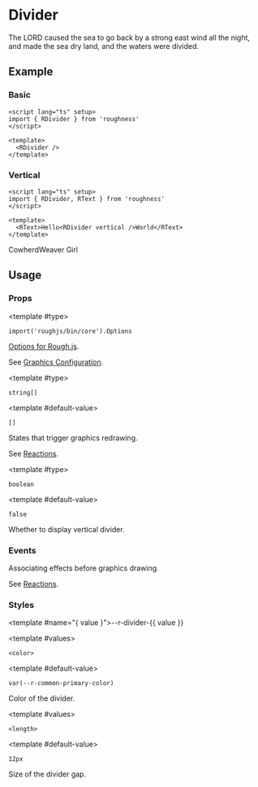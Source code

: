 <script lang="ts" setup>
import { RDetails, RDivider, RSpace, RTable, RText } from 'roughness'
</script>

# Divider

The LORD caused the sea to go back by a strong east wind all the night, and made the sea dry land, and the waters were divided.

## Example

### Basic

<RDetails>
  <template #summary>Show Code</template>

```vue
<script lang="ts" setup>
import { RDivider } from 'roughness'
</script>

<template>
  <RDivider />
</template>
```

</RDetails>

<RDivider />

### Vertical

<RDetails>
  <template #summary>Show Code</template>

```vue
<script lang="ts" setup>
import { RDivider, RText } from 'roughness'
</script>

<template>
  <RText>Hello<RDivider vertical />World</RText>
</template>
```

</RDetails>

<RText>Cowherd<RDivider vertical />Weaver Girl</RText>

## Usage

### Props

<RPropsTable>

  <RProp name="graphics-options">

  <template #type>

  `import('roughjs/bin/core').Options`

  </template>

  [Options for Rough.js](https://github.com/rough-stuff/rough/wiki#options).

  See [Graphics Configuration](/components/graphics#component-prop).

  </RProp>

  <RProp name="reactions">

  <template #type>

  `string[]`

  </template>

  <template #default-value>

  `[]`

  </template>

  States that trigger graphics redrawing.

  See [Reactions](/guide/theme#reactions).

  </RProp>

  <RProp name="vertical">

  <template #type>

  `boolean`

  </template>

  <template #default-value>

  `false`

  </template>

  Whether to display vertical divider.

  </RProp>

</RPropsTable>

### Events

<REventsTable>

  <REvent name="will-draw">

  Associating effects before graphics drawing.

  See [Reactions](/guide/theme#reactions).

  </REvent>

</REventsTable>

### Styles

<RStylesTable>

  <template #name="{ value }">--r-divider-{{ value }}</template>

  <RStyle name="color">

  <template #values>

  `<color>`

  </template>

  <template #default-value>

  `var(--r-common-primary-color)`

  </template>

  Color of the divider.

  </RStyle>

  <RStyle name="gap-size">

  <template #values>

  `<length>`

  </template>

  <template #default-value>

  `12px`

  </template>

  Size of the divider gap.

  </RStyle>

</RStylesTable>
